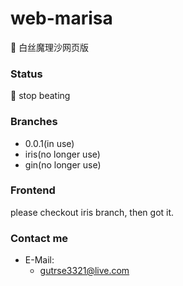 # web-marisa
🍄 白丝魔理沙网页版

### Status
🤍 stop beating

### Branches
- 0.0.1(in use)
- iris(no longer use)
- gin(no longer use)

### Frontend
please checkout iris branch, then got it.

### Contact me
- E-Mail:
    - gutrse3321@live.com
